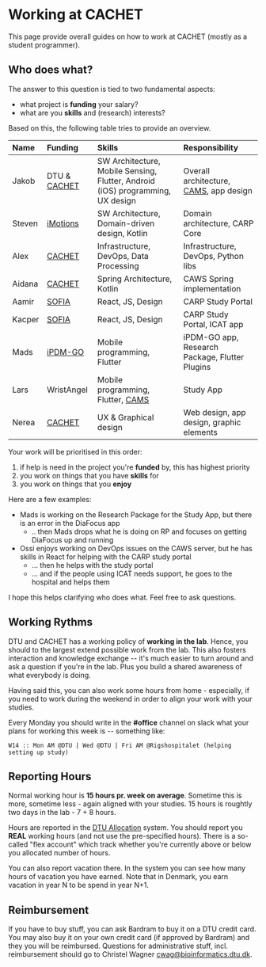 # Working at CACHET

This page provide overall guides on how to work at CACHET (mostly as a student programmer).

## Who does what?

The answer to this question is tied to two fundamental aspects:

 * what project is **funding** your salary?
 * what are you **skills** and (research) interests?


Based on this, the following table tries to provide an overview.


Name      | Funding      | Skills      | Responsibility
:---------|:-------------|:------------|:----------------
Jakob     | DTU & [CACHET](https://www.cachet.dk) | SW Architecture, Mobile Sensing, Flutter, Android (iOS) programming, UX design | Overall architecture, [CAMS](https://carp.cachet.dk/cams/), app design
Steven    | [iMotions](https://imotions.com) | SW Architecture, Domain-driven design, Kotlin | Domain architecture, CARP Core
Alex      | [CACHET](https://www.cachet.dk) | Infrastructure, DevOps, Data Processing | Infrastructure, DevOps, Python libs
Aidana    | [CACHET](https://www.cachet.dk) | Spring Architecture, Kotlin | CAWS Spring implementation
Aamir     | [SOFIA](https://www.cachet.dk/research/research_projects/sofia) | React, JS, Design | CARP Study Portal
Kacper    | [SOFIA](https://www.cachet.dk/research/research_projects/sofia) | React, JS, Design | CARP Study Portal,  ICAT app
Mads      | [iPDM-GO](https://www.cachet.dk/research/research_projects/ipdm-go) | Mobile programming, Flutter | iPDM-GO app, Research Package, Flutter Plugins
Lars      | WristAngel | Mobile programming, Flutter, [CAMS](https://carp.cachet.dk/cams/) | Study App
Nerea     | [CACHET](https://www.cachet.dk) | UX & Graphical design | Web design, app design, graphic elements


Your work will be prioritised in this order:

1. if help is need in the project you're **funded** by, this has highest priority
2. you work on things that you have **skills** for 
3. you work on things that you **enjoy** 

Here are a few examples:

* Mads is working on the Research Package for the Study App, but there is an error in the DiaFocus app
  * .. then Mads drops what he is doing on RP and focuses on getting DiaFocus up and running
* Ossi enjoys working on DevOps issues on the CAWS server, but he has skills in React for helping with the CARP study portal
  * ... then he helps with the study portal
  * ... and if the people using ICAT needs support, he goes to the hospital and helps them

I hope this helps clarifying who does what. Feel free to ask questions.

## Working Rythms

DTU and CACHET has a working policy of **working in the lab**. Hence, you should to the largest extend possible work from the lab. This also fosters interaction and knowledge exchange -- it's much easier to turn around and ask a question if you're in the lab. Plus you build a shared awareness of what everybody is doing.

Having said this, you can also work some hours from home - especially, if you need to work during the weekend in order to align your work with your studies. 

Every Monday you should write in the **#office** channel on slack what your plans for working this week is -- something like:

`W14 :: Mon AM @DTU | Wed @DTU | Fri AM @Rigshospitalet (helping setting up study)`

## Reporting Hours

Normal working hour is **15 hours pr. week on average**. Sometime this is more, sometime less - again aligned with your studies. 15 hours is roughtly two days in the lab - 7 + 8 hours.

Hours are reported in the [DTU Allocation](https://adm-poss-nyprod.adm.dtu.dk/OA_HTML/RF.jsp?function_id=1026634&resp_id=-1&resp_appl_id=-1&security_group_id=0&lang_code=US&oas=oCPur8JXJfJ03LVDKGjClQ..&params=2bcAkfsfUgmJGAEXaCwXtw) system. 
You should report you **REAL** working hours (and not use the pre-specified hours).
There is a so-called "flex account" which track whether you're currently above or below you allocated number of hours.

You can also report vacation there. In the system you can see how many hours of vacation you have earned. Note that in Denmark, you earn vacation in year N to be spend in year N+1.


## Reimbursement

If you have to buy stuff, you can ask Bardram to buy it on a DTU credit card. You may also buy it on your own credit card (if approved by Bardram) and they you will be reimbursed. Questions for administrative stuff, incl. reimbursement should go to Christel Wagner <cwag@bioinformatics.dtu.dk>.

